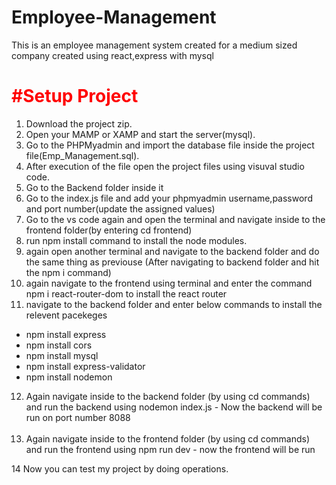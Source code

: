 # Employee-Management
This is an employee management system created for a medium sized company created using react,express with mysql

<h1 style="color:red">#Setup Project</h1>

1. Download the project zip.<br>
2. Open your MAMP or XAMP and start the server(mysql).<br>
3. Go to the PHPMyadmin and import the database file inside the project file(Emp_Management.sql).<br>
4. After execution of the file open the project files using visuval studio code.<br>
5. Go to the Backend folder inside it<br>
6. Go to the index.js file and add your phpmyadmin username,password and port number(update the assigned values)<br>
7. Go to the vs code again and open the terminal and navigate inside to the frontend folder(by entering cd frontend) <br>
8. run npm install command to install the node modules.<br>
9. again open another terminal and navigate to the backend folder and do the same thing as previouse (After navigating to backend folder and hit the npm i command)<br>
10. again navigate to the frontend using terminal and enter the command npm i react-router-dom to install the react router<br>
11. navigate to the backend folder and enter below commands to install the relevent pacekeges<br>
<ul>
   <li> npm install express<br> </li>
    <li> npm install cors<br></li>
    <li> npm install mysql<br></li>
    <li> npm install express-validator<br></li>
   <li>  npm install nodemon<br></li>
</ul>

12. Again navigate inside to the backend folder (by using cd commands) and run the backend using  nodemon index.js - Now the backend will be run on port number 8088<br><br>
13. Again navigate inside to the frontend folder (by using cd commands) and run the frontend using  npm run dev - now the frontend will be run<br>

14 Now you can test my project by doing operations.<br>


